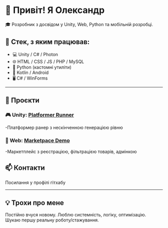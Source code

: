 # 👋 Привіт! Я Олександр

🎓 Розробник з досвідом у Unity, Web, Python та мобільній розробці.

## 🧰 Стек, з яким працював:
- 💻 Unity / C# / Photon
- 🌐 HTML / CSS / JS / PHP / MySQL
- 🐍 Python (кастомні утиліти)
- 📱 Kotlin / Android
- 🖥️ C# / WinForms

---

## 🚀 Проєкти

### 🎮 Unity: [Platformer Runner](https://github.com/sadef21/basic-platformer-demo)
-Платформер ранер з нескінченною генерацією рівню

### 🛒 Web: [Marketpace Demo](https://github.com/sadef21/marketplace-demo)
-Маркетплейс з реєстрацією, фільтрацією товарів, адмінкою

## 📫 Контакти
Посилання у профілі гітхабу

---

## 💡 Трохи про мене

Постійно вчуся новому. Люблю системність, логіку, оптимізацію.  
Шукаю першу реальну роботу/стажування.
